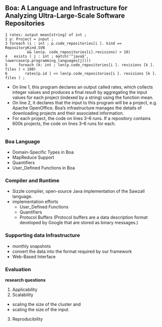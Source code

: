 ## Boa: A Language and Infrastructure for Analyzing Ultra-Large-Scale Software Repositories

```
1 rates: output mean[string] of int ;
2 p: Project = input ;
3 foreach (i : int ; p.code_repositories[i ]. kind == RepositoryKind.SVN
          && len(p. code_repositories[i].revisions) > 10)
4   exists ( j : int ; match(‘^java$‘, lowercase(p.programming_languages[j])))
5     foreach (k: int ; len(p.code_repositories[i ]. revisions [k ]. files ) < 100)
6        rates[p.id ] << len(p.code_repositories[i ]. revisions [k ]. files ) ;
```
- On line 1, this program declares an output called rates, which collects integer values and produces a final result by aggregating the input values for each project (indexed by a string) using the function mean.
- On line 2, it declares that the input to this program will be a project, e.g. Apache OpenOffice. Boa’s infrastructure manages the details of downloading projects and their associated information.
- For each project, the code on lines 3–6 runs. If a repository contains 600k projects, the code on lines 3–6 runs for each.
-

### Boa Language

- Domain-Specific Types in Boa
- MapReduce Support
- Quantifiers
- User_Defined Functions in Boa


### Compiler and Runtime

- Sizzle compiler, open-source Java implementation of the Sawzall language.
- implementation efforts
  - User_Defined Functions
  - Quantifiers
  - Protocol Buffers (Protocol buffers are a data description format developed by Google that are stored as binary messages.)


### Supporting data Infrastructure

- monthly snapshots
- convert the data into the format required by our framework
- Web-Based Interface

### Evaluation

**research questions**
1. Applicability
2. Scalability
  - scaling the size of the cluster and
  - scaling the size of the input.
3. Reproducibility
